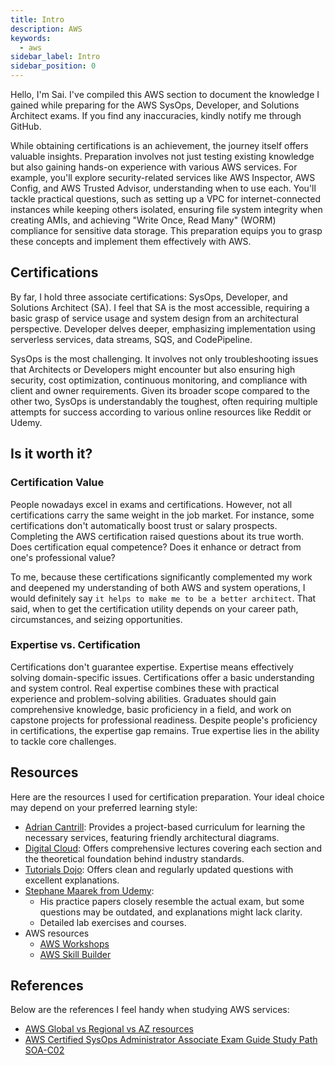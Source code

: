 ```yaml
---
title: Intro 
description: AWS
keywords:
  - aws
sidebar_label: Intro
sidebar_position: 0
---
```


Hello, I'm Sai. I've compiled this AWS section to document the knowledge I gained while preparing for the AWS SysOps, Developer, and Solutions Architect exams. If you find any inaccuracies, kindly notify me through GitHub.

While obtaining certifications is an achievement, the journey itself offers valuable insights. Preparation involves not just testing existing knowledge but also gaining hands-on experience with various AWS services. For example, you'll explore security-related services like AWS Inspector, AWS Config, and AWS Trusted Advisor, understanding when to use each. You'll tackle practical questions, such as setting up a VPC for internet-connected instances while keeping others isolated, ensuring file system integrity when creating AMIs, and achieving "Write Once, Read Many" (WORM) compliance for sensitive data storage. This preparation equips you to grasp these concepts and implement them effectively with AWS.

## Certifications

By far, I hold three associate certifications: SysOps, Developer, and Solutions Architect (SA). I feel that SA is the most accessible, requiring a basic grasp of service usage and system design from an architectural perspective. Developer delves deeper, emphasizing implementation using serverless services, data streams, SQS, and CodePipeline.

SysOps is the most challenging. It involves not only troubleshooting issues that Architects or Developers might encounter but also ensuring high security, cost optimization, continuous monitoring, and compliance with client and owner requirements. Given its broader scope compared to the other two, SysOps is understandably the toughest, often requiring multiple attempts for success according to various online resources like Reddit or Udemy.

## Is it worth it?

### Certification Value

People nowadays excel in exams and certifications. However, not all certifications carry the same weight in the job market. For instance, some certifications don't automatically boost trust or salary prospects. Completing the AWS certification raised questions about its true worth. Does certification equal competence? Does it enhance or detract from one's professional value? 

To me, because these certifications significantly complemented my work and deepened my understanding of both AWS and system operations, I would definitely say `it helps to make me to be a better architect`. That said, when to get the certification utility depends on your career path, circumstances, and seizing opportunities.

### Expertise vs. Certification

Certifications don't guarantee expertise. Expertise means effectively solving domain-specific issues. Certifications offer a basic understanding and system control. Real expertise combines these with practical experience and problem-solving abilities. Graduates should gain comprehensive knowledge, basic proficiency in a field, and work on capstone projects for professional readiness. Despite people's proficiency in certifications, the expertise gap remains. True expertise lies in the ability to tackle core challenges.

## Resources

Here are the resources I used for certification preparation. Your ideal choice may depend on your preferred learning style:

- [Adrian Cantrill](https://cantrill.io/): Provides a project-based curriculum for learning the necessary services, featuring friendly architectural diagrams. 
- [Digital Cloud](https://digitalcloud.training/): Offers comprehensive lectures covering each section and the theoretical foundation behind industry standards. 
- [Tutorials Dojo](https://tutorialsdojo.com/): Offers clean and regularly updated questions with excellent explanations.
- [Stephane Maarek from Udemy](https://www.udemy.com/user/stephane-maarek/): 
  - His practice papers closely resemble the actual exam, but some questions may be outdated, and explanations might lack clarity.
  - Detailed lab exercises and courses.
- AWS resources
  - [AWS Workshops](https://workshops.aws/categories/AI%2FML)
  - [AWS Skill Builder](https://skillbuilder.aws/)

## References 

Below are the references I feel handy when studying AWS services:
- [AWS Global vs Regional vs AZ resources](https://jayendrapatil.com/aws-global-vs-regional-vs-az-resources/)
- [AWS Certified SysOps Administrator Associate Exam Guide Study Path SOA-C02](https://tutorialsdojo.com/aws-certified-sysops-administrator-associate-exam-guide-study-path-soa-c02/)


  